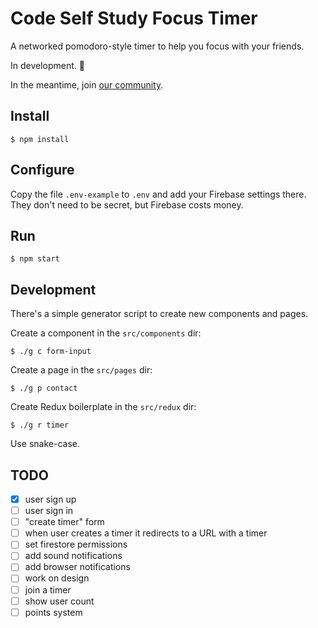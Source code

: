 # Code Self Study Focus Timer

A networked pomodoro-style timer to help you focus with your friends.

In development. 🚧

In the meantime, join [our community](https://forum.codeselfstudy.com/).

## Install

```
$ npm install
```

## Configure

Copy the file `.env-example` to `.env` and add your Firebase settings there. They don't need to be secret, but Firebase costs money.

## Run

```text
$ npm start
```

## Development

There's a simple generator script to create new components and pages.

Create a component in the `src/components` dir:

```text
$ ./g c form-input
```

Create a page in the `src/pages` dir:

```text
$ ./g p contact
```

Create Redux boilerplate in the `src/redux` dir:

```text
$ ./g r timer
```

Use snake-case.

## TODO

- [X] user sign up
- [ ] user sign in
- [ ] "create timer" form
- [ ] when user creates a timer it redirects to a URL with a timer
- [ ] set firestore permissions
- [ ] add sound notifications
- [ ] add browser notifications
- [ ] work on design
- [ ] join a timer
- [ ] show user count
- [ ] points system
